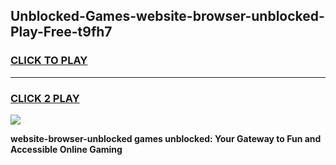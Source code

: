 
## Unblocked-Games-website-browser-unblocked-Play-Free-t9fh7
<h3>
<a href="https://premium76.site?title=website-browser-unblocked&ref=19M">CLICK TO PLAY</a></h3>
<hr>

<h3>
<a href="https://premium76.site?title=website-browser-unblocked&ref=19M">CLICK 2 PLAY</a>
  
</h3>

<a href="https://premium76.site?title=website-browser-unblocked&ref=19M"><img src="https://clearcache.store/games.png"></a>


**website-browser-unblocked games unblocked: Your Gateway to Fun and Accessible Online Gaming**
